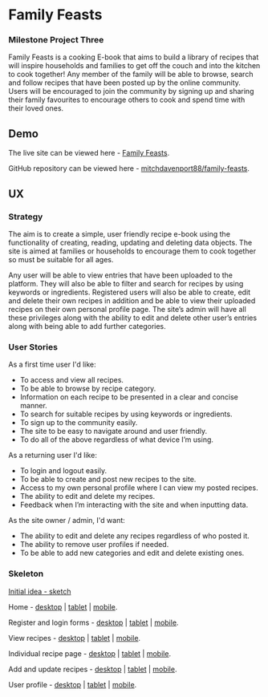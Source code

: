 # Family Feasts

### Milestone Project Three
Family Feasts is a cooking E-book that aims to build a library of recipes that will inspire households and families to get off the couch and into the kitchen to cook together! Any member of the family will be able to browse, search and follow recipes that have been posted up by the online community. Users will be encouraged to join the community by signing up and sharing their family favourites to encourage others to cook and spend time with their loved ones.

## Demo
The live site can be viewed here - [Family Feasts](). <!-- add link when deployed -->

GitHub repository can be viewed here - [mitchdavenport88/family-feasts](https://github.com/mitchdavenport88/family-feasts).

<!-- add amiresponsive screenshot -->

## UX
### Strategy
The aim is to create a simple, user friendly recipe e-book using the functionality of creating, reading, updating and deleting data objects. The site is aimed at families or households to encourage them to cook together so must be suitable for all ages.

Any user will be able to view entries that have been uploaded to the platform. They will also be able to filter and search for recipes by using keywords or ingredients. Registered users will also be able to create, edit and delete their own recipes in addition and be able to view their uploaded recipes on their own personal profile page. The site’s admin will have all these privileges along with the ability to edit and delete other user’s entries along with being able to add further categories.

### User Stories
As a first time user I'd like:
* To access and view all recipes.
* To be able to browse by recipe category.
* Information on each recipe to be presented in a clear and concise manner.
* To search for suitable recipes by using keywords or ingredients.
* To sign up to the community easily.
* The site to be easy to navigate around and user friendly.
* To do all of the above regardless of what device I’m using.

As a returning user I'd like:
* To login and logout easily.
* To be able to create and post new recipes to the site.
* Access to my own personal profile where I can view my posted recipes.
* The ability to edit and delete my recipes.
* Feedback when I’m interacting with the site and when inputting data.

As the site owner / admin, I'd want:
* The ability to edit and delete any recipes regardless of who posted it.
* The ability to remove user profiles if needed.
* To be able to add new categories and edit and delete existing ones.

### Skeleton
[Initial idea - sketch](readme-docs/wireframes/initial-wireframe-sketch.jpg)

Home - [desktop](readme-docs/wireframes/home-desktop.png) | 
[tablet](readme-docs/wireframes/home-tablet.png) | 
[mobile](readme-docs/wireframes/home-phone.png).

Register and login forms - [desktop](readme-docs/wireframes/userforms-desktop.png) | 
[tablet](readme-docs/wireframes/userforms-tablet.png) | 
[mobile](readme-docs/wireframes/userforms-phone.png).

View recipes - [desktop](readme-docs/wireframes/recipe-menu-desktop.png) | 
[tablet](readme-docs/wireframes/recipe-menu-phone.png) | 
[mobile](readme-docs/wireframes/recipe-menu-tablet.png).

Individual recipe page - [desktop](readme-docs/wireframes/view-recipe-desktop.png) | 
[tablet](readme-docs/wireframes/view-recipe-tablet.png) | 
[mobile](readme-docs/wireframes/view-recipe-phone.png).

Add and update recipes - [desktop](readme-docs/wireframes/recipe-forms-desktop.png) | 
[tablet](readme-docs/wireframes/recipe-forms-tablet.png) | 
[mobile](readme-docs/wireframes/recipe-forms-phone.png).

User profile - [desktop](readme-docs/wireframes/userprofile-desktop.png) | 
[tablet](readme-docs/wireframes/userprofile-tablet.png) | 
[mobile](readme-docs/wireframes/userprofile-phone.png).
